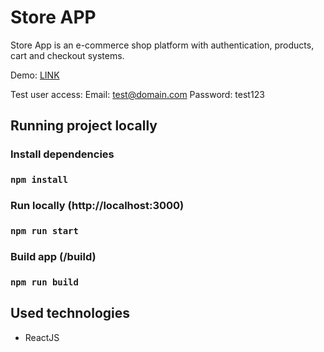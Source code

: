# Store APP
Store App is an e-commerce shop platform with authentication, products, cart and checkout systems.

Demo: [LINK](https://pj-store.netlify.app)

Test user access:
Email: test@domain.com
Password: test123

## Running project locally

### Install dependencies
### `npm install`

### Run locally (http://localhost:3000)
### `npm run start`

### Build app (/build)
### `npm run build`

## Used technologies
- ReactJS
